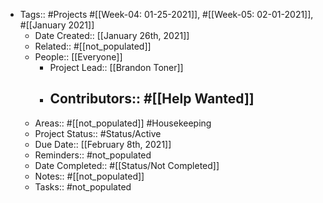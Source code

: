 -  Tags:: #Projects #[[Week-04: 01-25-2021]], #[[Week-05: 02-01-2021]], #[[January 2021]]
    - Date Created:: [[January 26th, 2021]]
    - Related:: #[[not_populated]]
    - People:: [[Everyone]]
        - Project Lead:: [[Brandon Toner]]
        - Contributors:: #[[Help Wanted]]
            - 
    - Areas:: #[[not_populated]] #Housekeeping
    - Project Status:: #Status/Active
    - Due Date:: [[February 8th, 2021]] 
    - Reminders:: #not_populated
    - Date Completed:: #[[Status/Not Completed]]
    - Notes:: #[[not_populated]]
    - Tasks:: #not_populated
